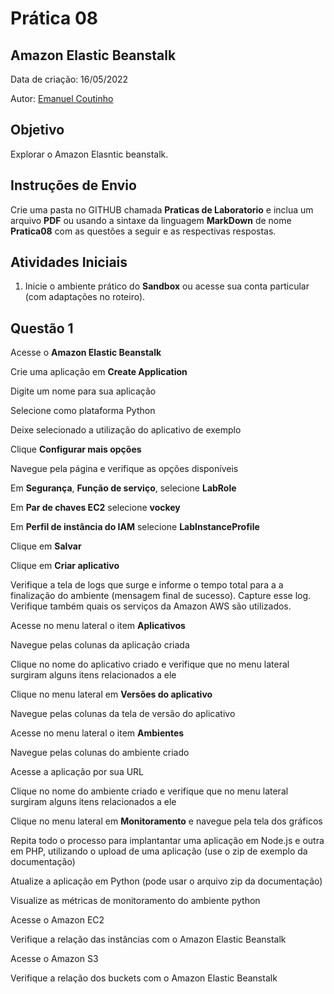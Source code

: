 # Prática 08

## Amazon Elastic Beanstalk

Data de criação: 16/05/2022

Autor: [Emanuel Coutinho](https://github.com/emanuelcoutinho)

## Objetivo
Explorar o Amazon Elasntic beanstalk.

## Instruções de Envio

Crie uma pasta no GITHUB chamada **Praticas de Laboratorio** e inclua um arquivo **PDF** ou usando a sintaxe da linguagem **MarkDown** de nome **Pratica08** com as questões a seguir e as respectivas respostas.

## Atividades Iniciais

1. Inicie o ambiente prático do **Sandbox** ou acesse sua conta particular (com adaptações no roteiro).

## Questão 1

Acesse o **Amazon Elastic Beanstalk**

Crie uma aplicação em **Create Application**

Digite um nome para sua aplicação

Selecione como plataforma Python

Deixe selecionado a utilização do aplicativo de exemplo

Clique **Configurar mais opções**

Navegue pela página e verifique as opções disponíveis

Em **Segurança**, **Função de serviço**, selecione **LabRole**

Em **Par de chaves EC2** selecione **vockey**

Em **Perfil de instância do IAM** selecione **LabInstanceProfile**

Clique em **Salvar**

Clique em **Criar aplicativo**

Verifique a tela de logs que surge e informe o tempo total para a a finalização do ambiente (mensagem final de sucesso). Capture esse log. Verifique também quais os serviços da Amazon AWS são utilizados.

Acesse no menu lateral o item **Aplicativos**

Navegue pelas colunas da aplicação criada

Clique no nome do aplicativo criado e verifique que no menu lateral surgiram alguns itens relacionados a ele

Clique no menu lateral em **Versões do aplicativo**

Navegue pelas colunas da tela de versão do aplicativo

Acesse no menu lateral o item **Ambientes**

Navegue pelas colunas do ambiente criado

Acesse a aplicação por sua URL

Clique no nome do ambiente criado e verifique que no menu lateral surgiram alguns itens relacionados a ele

Clique no menu lateral em **Monitoramento** e navegue pela tela dos gráficos

Repita todo o processo para implantantar uma aplicação em Node.js e outra em PHP, utilizando o upload de uma aplicação (use o zip de exemplo da documentação)

Atualize a aplicação em Python (pode usar o arquivo zip da documentação)

Visualize as métricas de monitoramento do ambiente python

Acesse o Amazon EC2 

Verifique a relação das instâncias com o Amazon Elastic Beanstalk

Acesse o Amazon S3

Verifique a relação dos buckets com o Amazon Elastic Beanstalk



